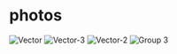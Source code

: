 # photos

![Vector](https://github.com/lifernandez/photos/assets/43424745/bf6cd48f-790d-4906-9352-605a88f76896)
![Vector-3](https://github.com/lifernandez/photos/assets/43424745/6a481c1c-f6c0-4f86-b46d-60f6b3775716)
![Vector-2](https://github.com/lifernandez/photos/assets/43424745/72382af4-038b-4dc2-876d-7a098efb561c)
![Group 3](https://github.com/lifernandez/photos/assets/43424745/940ef1e2-341e-4566-9508-0775890db7e8)
